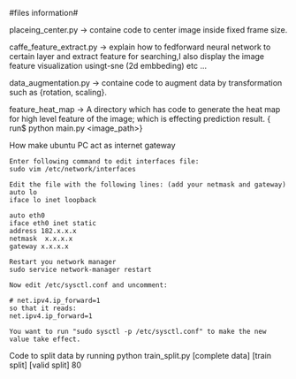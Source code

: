 #files information#

placeing_center.py -> containe code to center image inside fixed frame size.

caffe_feature_extract.py -> explain how to fedforward neural network to certain layer and extract feature for searching,I also display the image feature visualization usingt-sne (2d embbeding)  etc ...

data_augmentation.py -> containe code to  augment data by transformation such as {rotation, scaling}.

feature_heat_map -> A directory which has code to generate the heat map for high level feature of the image; which is effecting prediction result. { run$ python main.py <image_path>}

How make ubuntu PC act as internet gateway

	Enter following command to edit interfaces file:
	sudo vim /etc/network/interfaces

	Edit the file with the following lines: (add your netmask and gateway)
	auto lo 
	iface lo inet loopback

	auto eth0
	iface eth0 inet static
	address 182.x.x.x 
	netmask  x.x.x.x 
	gateway x.x.x.x

	Restart you network manager
	sudo service network-manager restart

	Now edit /etc/sysctl.conf and uncomment:

	# net.ipv4.ip_forward=1
	so that it reads:
	net.ipv4.ip_forward=1

	You want to run "sudo sysctl -p /etc/sysctl.conf" to make the new value take effect.

Code to split data by running python train_split.py [complete data] [train split] [valid split] 80